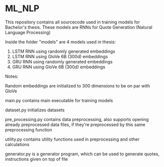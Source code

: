 # ML_NLP

This repository contains all sourcecode used in training models for Bachelor's thesis.
These models are RNNs for Quote Generation (Natural Language Processing)

Inside the folder "models" are 4 models used in thesis:
1) LSTM RNN using randomly generated embeddings
2) LSTM RNN using GloVe 6B (300d) embeddings
3) GRU RNN using randomly generated embeddings 
4) GRU RNN using GloVe 6B (300d) embeddings

Notes:

Random embeddings are initialized to 300 dimensions to be on par with GloVe

main.py contains main executable for training models

dataset.py initializes datasets

pre_processing.py contains data preprocessing, also supports opening already preprocessed data files, if they're preprocessed by this same preprocessing function

utility.py contains utility functions used in preprocessing and other calculations

generator.py is a generator program, which can be used to generate quotes, instructions given on top of file
